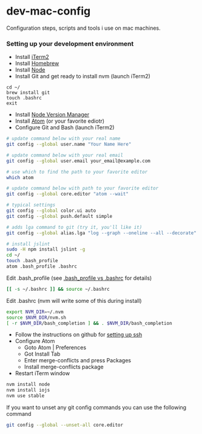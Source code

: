 # dev-mac-config

Configuration steps, scripts and tools i use on mac machines.

### Setting up your development environment

- Install [iTerm2](https://www.iterm2.com/)
- Install [Homebrew](http://brew.sh/)
- Install [Node](http://nodejs.org/)
- Install Git and get ready to install nvm (launch iTerm2)
```
cd ~/
brew install git
touch .bashrc
exit
```
- Install [Node Version Manager](https://github.com/creationix/nvm)
- Install [Atom](https://atom.io/) (or your favorite ediotr)
- Configure Git and Bash (launch iTerm2)
```bash
# update command below with your real name
git config --global user.name "Your Name Here"

# update command below with your real email
git config --global user.email your_email@example.com

# use which to find the path to your favorite editor
which atom

# update command below with path to your favorite editor
git config --global core.editor "atom --wait"

# typical settings
git config --global color.ui auto
git config --global push.default simple

# adds lga command to git (try it, you'll like it)
git config --global alias.lga "log --graph --oneline --all --decorate"

# install jslint
sudo -H npm install jslint -g
cd ~/
touch .bash_profile
atom .bash_profile .bashrc
```
Edit .bash_profile (see [.bash_profile vs .bashrc](http://www.joshstaiger.org/archives/2005/07/bash_profile_vs.html) for details)
```bash
[[ -s ~/.bashrc ]] && source ~/.bashrc
```
Edit .bashrc (nvm will write some of this during install)
```bash
export NVM_DIR=~/.nvm
source $NVM_DIR/nvm.sh
[ -r $NVM_DIR/bash_completion ] && . $NVM_DIR/bash_completion
```
- Follow the instructions on github for [setting up ssh](https://help.github.com/articles/generating-ssh-keys/)
- Configure Atom
  - Goto Atom | Preferences
  - Got Install Tab
  - Enter merge-conflicts and press Packages
  - Install merge-conflicts package
- Restart iTerm window
```bash
nvm install node
nvm install iojs
nvm use stable
```
If you want to unset any git config commands you can use the following command
```bash
git config --global --unset-all core.editor
```
